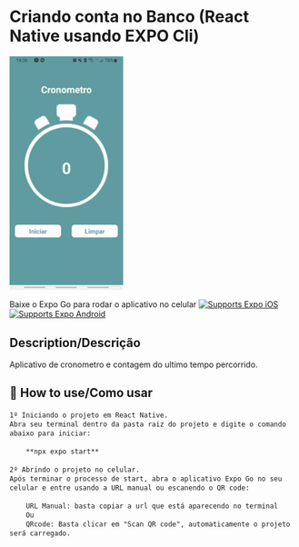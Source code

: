 # Criando conta no Banco (React Native usando EXPO Cli) 

<img src="src/cronometroApp.gif" width="200">

<p>
  <!-- iOS -->Baixe o Expo Go para rodar o aplicativo no celular
  <a href="https://itunes.apple.com/app/apple-store/id982107779">
    <img alt="Supports Expo iOS" longdesc="Supports Expo iOS" src="https://img.shields.io/badge/iOS-4630EB.svg?style=flat-square&logo=APPLE&labelColor=999999&logoColor=fff" />
  </a>
  <!-- Android -->
  <a href="https://play.google.com/store/apps/details?id=host.exp.exponent&referrer=blankexample">
    <img alt="Supports Expo Android" longdesc="Supports Expo Android" src="https://img.shields.io/badge/Android-4630EB.svg?style=flat-square&logo=ANDROID&labelColor=A4C639&logoColor=fff" />
  </a>
</p>


## Description/Descrição 
Aplicativo de cronometro e contagem do ultimo tempo percorrido.


## 🚀 How to use/Como usar
    1º Iniciando o projeto em React Native.
    Abra seu terminal dentro da pasta raiz do projeto e digite o comando abaixo para iniciar:

        **npx expo start**
    
    2º Abrindo o projeto no celular.
    Após terminar o processo de start, abra o aplicativo Expo Go no seu celular e entre usando a URL manual ou escanendo o QR code:

        URL Manual: basta copiar a url que está aparecendo no terminal
        Ou
        QRcode: Basta clicar em "Scan QR code", automaticamente o projeto será carregado.
